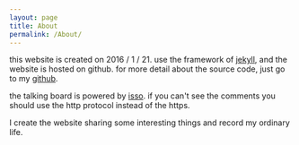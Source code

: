 ```yaml
---
layout: page
title: About
permalink: /About/
---
```


this website is created on 2016 / 1 / 21. use the framework of [jekyll]["jekyll"], and the website is hosted on github. for more detail about the source code, just go to my [github]["github"].

the talking board is powered by [isso]["isso"]. if you can't see the comments you
should use the http protocol instead of the https.

I create the website sharing some interesting things and record my ordinary life.

["jekyll"]: https://github.com/jekyll/jekyll
["github"]: https://github.com/smileboywtu
["isso"]: https://posativ.org/isso/
